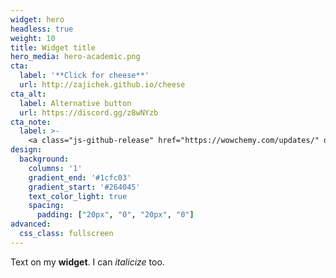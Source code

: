 ```yaml
---
widget: hero
headless: true
weight: 10
title: Widget title
hero_media: hero-academic.png
cta:
  label: '**Click for cheese**'
  url: http://zajichek.github.io/cheese
cta_alt:
  label: Alternative button
  url: https://discord.gg/z8wNYzb
cta_note:
  label: >-
    <a class="js-github-release" href="https://wowchemy.com/updates/" data-repo="gcushen/hugo-academic">Latest release<!-- V --></a><div style="text-shadow: none;"><a class="github-button" href="https://github.com/wowchemy/wowchemy-hugo-modules" data-icon="octicon-star" data-size="large" data-show-count="true" aria-label="Star">Star Wowchemy site builder for Hugo</a></div><div style="text-shadow: none;"><a class="github-button" href="https://github.com/wowchemy/starter-academic" data-icon="octicon-star" data-size="large" data-show-count="true" aria-label="Star">Star the Academic template</a></div>
design:
  background:
    columns: '1'
    gradient_end: '#1cfc03'
    gradient_start: '#264045'
    text_color_light: true
    spacing:
      padding: ["20px", "0", "20px", "0"]
advanced:
  css_class: fullscreen
---
```


Text on my **widget**. I can *italicize* too.

